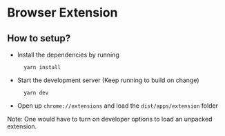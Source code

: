 # Browser Extension

## How to setup?

- Install the dependencies by running

  ```
    yarn install
  ```

- Start the development server (Keep running to build on change)

  ```
    yarn dev
  ```

- Open up `chrome://extensions` and load the `dist/apps/extension` folder

Note: One would have to turn on developer options to load an unpacked extension.
